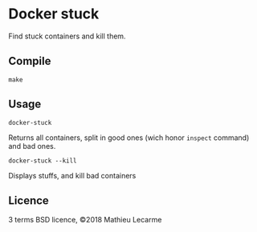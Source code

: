 Docker stuck
============

Find stuck containers and kill them.

Compile
-------

    make

Usage
-----

    docker-stuck

Returns all containers, split in good ones (wich honor `inspect` command) and bad ones.

    docker-stuck --kill

Displays stuffs, and kill bad containers


Licence
-------

3 terms BSD licence, ©2018 Mathieu Lecarme